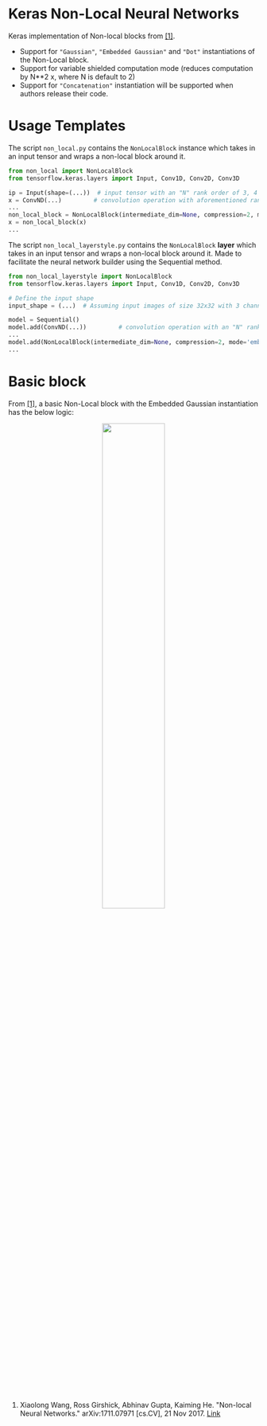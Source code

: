 # Keras Non-Local Neural Networks
Keras implementation of Non-local blocks from [[1]](https://arxiv.org/abs/1711.07971).

- Support for `"Gaussian"`, `"Embedded Gaussian"` and `"Dot"` instantiations of the Non-Local block. 
- Support for variable shielded computation mode (reduces computation by N**2 x, where N is default to 2)
- Support for `"Concatenation"` instantiation will be supported when authors release their code.

# Usage Templates

The script `non_local.py` contains the `NonLocalBlock` instance which takes in an input tensor and wraps a non-local block around it.

```python
from non_local import NonLocalBlock
from tensorflow.keras.layers import Input, Conv1D, Conv2D, Conv3D

ip = Input(shape=(...))  # input tensor with an "N" rank order of 3, 4 or 5
x = ConvND(...)         # convolution operation with aforementioned rank 
...
non_local_block = NonLocalBlock(intermediate_dim=None, compression=2, mode='embedded', add_residual=True)
x = non_local_block(x)
...
```

The script `non_local_layerstyle.py` contains the `NonLocalBlock` **layer** which takes in an input tensor and wraps a non-local block around it. Made to facilitate the neural network builder using the Sequential method. 

```python
from non_local_layerstyle import NonLocalBlock
from tensorflow.keras.layers import Input, Conv1D, Conv2D, Conv3D

# Define the input shape
input_shape = (...)  # Assuming input images of size 32x32 with 3 channels

model = Sequential()
model.add(ConvND(...))         # convolution operation with an "N" rank order of 3, 4 or 5
...
model.add(NonLocalBlock(intermediate_dim=None, compression=2, mode='embedded', add_residual=True))
...
```


# Basic block
From [[1]](https://arxiv.org/abs/1711.07971), a basic Non-Local block with the Embedded Gaussian instantiation has the below logic:



<center><img src="https://github.com/titu1994/keras-non-local-nets/blob/master/images/non-local-block.PNG?raw=true" width=50% ></center>


1. Xiaolong Wang, Ross Girshick, Abhinav Gupta, Kaiming He. "Non-local Neural Networks." arXiv:1711.07971 [cs.CV], 21 Nov 2017. [Link](https://arxiv.org/abs/1711.07971)

